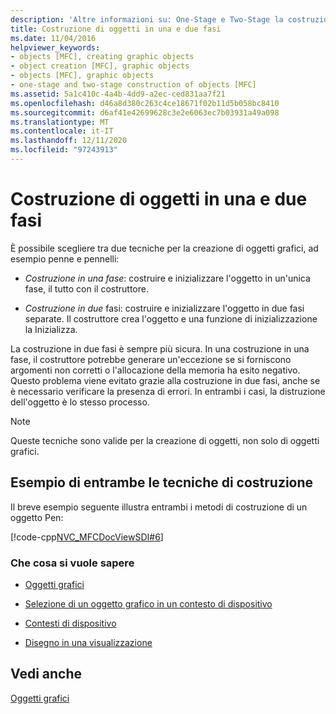 ```yaml
---
description: 'Altre informazioni su: One-Stage e Two-Stage la costruzione di oggetti'
title: Costruzione di oggetti in una e due fasi
ms.date: 11/04/2016
helpviewer_keywords:
- objects [MFC], creating graphic objects
- object creation [MFC], graphic objects
- objects [MFC], graphic objects
- one-stage and two-stage construction of objects [MFC]
ms.assetid: 5a1c410c-4a4b-4dd9-a2ec-ced831aa7f21
ms.openlocfilehash: d46a8d380c263c4ce18671f02b11d5b058bc8410
ms.sourcegitcommit: d6af41e42699628c3e2e6063ec7b03931a49a098
ms.translationtype: MT
ms.contentlocale: it-IT
ms.lasthandoff: 12/11/2020
ms.locfileid: "97243913"
---
```

# <a name="one-stage-and-two-stage-construction-of-objects"></a>Costruzione di oggetti in una e due fasi

È possibile scegliere tra due tecniche per la creazione di oggetti grafici, ad esempio penne e pennelli:

- *Costruzione in una fase*: costruire e inizializzare l'oggetto in un'unica fase, il tutto con il costruttore.

- *Costruzione in due* fasi: costruire e inizializzare l'oggetto in due fasi separate. Il costruttore crea l'oggetto e una funzione di inizializzazione la Inizializza.

La costruzione in due fasi è sempre più sicura. In una costruzione in una fase, il costruttore potrebbe generare un'eccezione se si forniscono argomenti non corretti o l'allocazione della memoria ha esito negativo. Questo problema viene evitato grazie alla costruzione in due fasi, anche se è necessario verificare la presenza di errori. In entrambi i casi, la distruzione dell'oggetto è lo stesso processo.

> [!NOTE]
> Queste tecniche sono valide per la creazione di oggetti, non solo di oggetti grafici.

## <a name="example-of-both-construction-techniques"></a>Esempio di entrambe le tecniche di costruzione

Il breve esempio seguente illustra entrambi i metodi di costruzione di un oggetto Pen:

[!code-cpp[NVC_MFCDocViewSDI#6](codesnippet/cpp/one-stage-and-two-stage-construction-of-objects_1.cpp)]

### <a name="what-do-you-want-to-know-more-about"></a>Che cosa si vuole sapere

- [Oggetti grafici](graphic-objects.md)

- [Selezione di un oggetto grafico in un contesto di dispositivo](selecting-a-graphic-object-into-a-device-context.md)

- [Contesti di dispositivo](device-contexts.md)

- [Disegno in una visualizzazione](drawing-in-a-view.md)

## <a name="see-also"></a>Vedi anche

[Oggetti grafici](graphic-objects.md)

